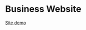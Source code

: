 <h1>
    Business Website
</h1>
<a href="https://poor-memory-web.github.io/landing-business-website-html-css-javascript/">Site demo</a>
